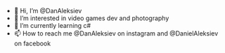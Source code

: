- 👋 Hi, I’m @DanAleksiev
- 👀 I’m interested in video games dev and photography
- 🌱 I’m currently learning c#
- 📫 How to reach me @DanAleksiev on instagram and @DanielAleksiev on facebook

<!---
DanAleksiev/DanAleksiev is a ✨ special ✨ repository because its `README.md` (this file) appears on your GitHub profile.
You can click the Preview link to take a look at your changes.
--->
